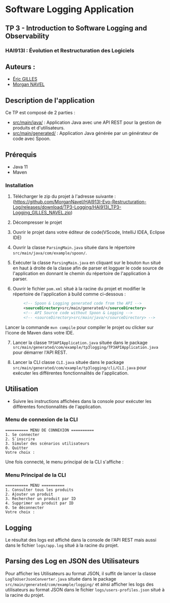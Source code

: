 # Software Logging Application

## TP 3 -  Introduction to Software Logging and Observability

### HAI913I : Évolution et Restructuration des Logiciels

## Auteurs :

- [Éric GILLES](https://github.com/eric-gilles)
- [Morgan NAVEL](https://github.com/MorganNavel)

## Description de l'application

Ce TP est composé de 2 parties :
- [src/main/java/](./src/main/java/) : Application Java avec une API REST pour la gestion de produits et d'utilisateurs.
- [src/main/generated/](./src/main/generated/) : Application Java générée par un générateur de code avec Spoon.

## Prérequis
- Java 11
- Maven

### Installation
1. Télécharger le zip du projet à l'adresse suivante :  
(https://github.com/MorganNavel/HAI913I-Evo-Restructuration-Log/releases/download/TP3-Logging/HAI913I_TP3-Logging_GILLES_NAVEL.zip)

2. Décompresser le projet

3. Ouvrir le projet dans votre éditeur de code(VScode, IntelliJ IDEA, Eclipse IDE)

4. Ouvrir la classe `ParsingMain.java` située dans le répertoire `src/main/java/com/example/spoon/`.

5. Exécuter la classe `ParsingMain.java` en cliquant sur le bouton `Run` situé en haut à droite de la classe afin de parser et logguer le code source de l'application en donnant le chemin du répertoire de l'application à parser.

6. Ouvrir le fichier `pom.xml` situé à la racine du projet et modifier le répertoire de l'application à build comme ci-dessous :

```xml
        <!-- Spoon & Logging generated code from the API -->
        <sourceDirectory>src/main/generated/</sourceDirectory>
        <!-- API Source code without Spoon & Logging -->
        <!-- <sourceDirectory>src/main/java/</sourceDirectory> -->
```
Lancer la commande `mvn compile` pour compiler le projet ou clicker sur l'icone de Maven dans votre IDE.

7. Lancer la classe `TP3APIApplication.java` située dans le package `src/main/generated/com/example/tp3logging/TP3APIApplication.java` pour démarrer l'API REST.

8. Lancer la CLI classe `CLI.java` située dans le package `src/main/generated/com/example/tp3logging/cli/CLI.java` pour exécuter les différentes fonctionnalités de l'application.

## Utilisation
- Suivre les instructions affichées dans la console pour exécuter les différentes fonctionnalités de l'application.

### Menu de connexion de la CLI

```shell
========== MENU DE CONNEXION ==========
1. Se connecter
2. S`inscrire
3. Simuler des scénarios utilisateurs
0. Quitter
Votre choix :
```

Une fois connecté, le menu principal de la CLI s'affiche :

### Menu Principal de la CLI

```shell
========== MENU ==========
1. Consulter tous les produits
2. Ajouter un produit
3. Rechercher un produit par ID
4. Supprimer un produit par ID
0. Se déconnecter
Votre choix :
```

## Logging

Le résultat des logs est affiché dans la console de l'API REST mais aussi dans le fichier `logs/app.log` situé à la racine du projet.


## Parsing des Log en JSON des Utilisateurs
Pour afficher les Utilisateurs au format JSON, il suffit de lancer la classe `LogToUserJsonConverter.java` située dans le package `src/main/generated/com/example/logging/` et ainsi afficher les logs des utilisateurs au format JSON dans le fichier `logs/users-profiles.json` situé à la racine du projet.
